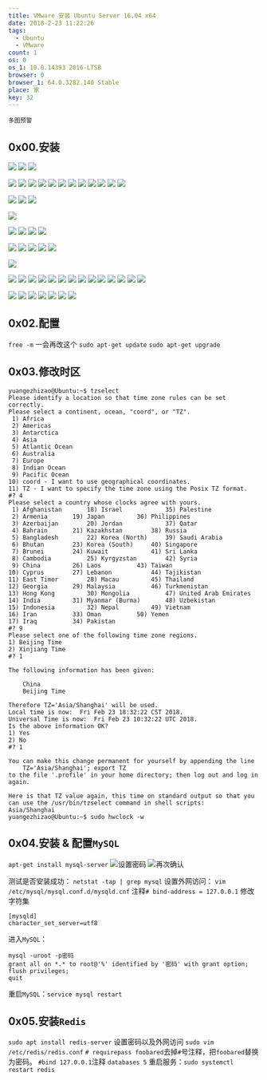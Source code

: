 ```yaml
---
title: VMware 安装 Ubuntu Server 16.04 x64
date: 2018-2-23 11:22:26
tags:
  - Ubuntu
  - VMware
count: 1
os: 0
os_1: 10.0.14393 2016-LTSB
browser: 0
browser_1: 64.0.3282.140 Stable
place: 家
key: 32
---
```

    多图预警
<!-- more -->
## 0x00.安装

![](https://i1.yuangezhizao.cn/Win-10/20180223112530.png!webp)
![](https://i1.yuangezhizao.cn/Win-10/20180223112632.jpg!webp)
![](https://i1.yuangezhizao.cn/Win-10/20180223112651.jpg!webp)

![](https://i1.yuangezhizao.cn/Win-10/20180223112900.jpg!webp)
![](https://i1.yuangezhizao.cn/Win-10/20180223112934.jpg!webp)
![](https://i1.yuangezhizao.cn/Win-10/20180223113007.jpg!webp)
![](https://i1.yuangezhizao.cn/Win-10/20180223113030.jpg!webp)
![](https://i1.yuangezhizao.cn/Win-10/20180223113046.jpg!webp)
![](https://i1.yuangezhizao.cn/Win-10/20180223113100.jpg!webp)
![](https://i1.yuangezhizao.cn/Win-10/20180223113111.jpg!webp)
![](https://i1.yuangezhizao.cn/Win-10/20180223113134.jpg!webp)
![](https://i1.yuangezhizao.cn/Win-10/20180223113147.jpg!webp)
![](https://i1.yuangezhizao.cn/Win-10/20180223113215.jpg!webp)
![](https://i1.yuangezhizao.cn/Win-10/20180223113227.jpg!webp)
![](https://i1.yuangezhizao.cn/Win-10/20180223113245.jpg!webp)

![](https://i1.yuangezhizao.cn/Win-10/20180223113304.jpg!webp)
![](https://i1.yuangezhizao.cn/Win-10/20180223113349.jpg!webp)
![](https://i1.yuangezhizao.cn/Win-10/20180223113538.jpg!webp)

![](https://i1.yuangezhizao.cn/Win-10/20180223113636.jpg!webp)

![](https://i1.yuangezhizao.cn/Win-10/20180223113717.jpg!webp)
![](https://i1.yuangezhizao.cn/Win-10/20180223113752.jpg!webp)
![](https://i1.yuangezhizao.cn/Win-10/20180223113815.jpg!webp)
![](https://i1.yuangezhizao.cn/Win-10/20180223113831.jpg!webp)

![](https://i1.yuangezhizao.cn/Win-10/20180223113959.jpg!webp)
![](https://i1.yuangezhizao.cn/Win-10/20180223114045.jpg!webp)
![](https://i1.yuangezhizao.cn/Win-10/20180223114100.jpg!webp)
![](https://i1.yuangezhizao.cn/Win-10/20180223114113.jpg!webp)
![](https://i1.yuangezhizao.cn/Win-10/20180223114420.jpg!webp)

![](https://i1.yuangezhizao.cn/Win-10/20180223114503.jpg!webp)

![](https://i1.yuangezhizao.cn/Win-10/20180223114546.jpg!webp)
![](https://i1.yuangezhizao.cn/Win-10/20180223114605.jpg!webp)
![](https://i1.yuangezhizao.cn/Win-10/20180223114644.jpg!webp)
![](https://i1.yuangezhizao.cn/Win-10/20180223114704.jpg!webp)
![](https://i1.yuangezhizao.cn/Win-10/20180223114724.jpg!webp)
![](https://i1.yuangezhizao.cn/Win-10/20180223114747.jpg!webp)
![](https://i1.yuangezhizao.cn/Win-10/20180223114859.jpg!webp)
![](https://i1.yuangezhizao.cn/Win-10/20180223115112.jpg!webp)
![](https://i1.yuangezhizao.cn/Win-10/20180223115125.jpg!webp)
![](https://i1.yuangezhizao.cn/Win-10/20180223115219.jpg!webp)
![](https://i1.yuangezhizao.cn/Win-10/20180223115256.jpg!webp)
![](https://i1.yuangezhizao.cn/Win-10/20180223115325.jpg!webp)
![](https://i1.yuangezhizao.cn/Win-10/20180223115531.jpg!webp)
![](https://i1.yuangezhizao.cn/Win-10/20180223115559.jpg!webp)

![](https://i1.yuangezhizao.cn/Win-10/20180223115624.jpg!webp)
![](https://i1.yuangezhizao.cn/Win-10/20180223115705.jpg!webp)
![](https://i1.yuangezhizao.cn/Win-10/20180223115854.jpg!webp)
![](https://i1.yuangezhizao.cn/Win-10/20180223120103.jpg!webp)
![](https://i1.yuangezhizao.cn/Win-10/20180223120147.jpg!webp)
![](https://i1.yuangezhizao.cn/Win-10/20180223120211.jpg!webp)
![](https://i1.yuangezhizao.cn/Win-10/20180223120258.jpg!webp)

## 0x02.配置
`free -m`
一会再改这个
`sudo apt-get update`
`sudo apt-get upgrade`

## 0x03.修改时区
``` shell
yuangezhizao@Ubuntu:~$ tzselect
Please identify a location so that time zone rules can be set correctly.
Please select a continent, ocean, "coord", or "TZ".
 1) Africa
 2) Americas
 3) Antarctica
 4) Asia
 5) Atlantic Ocean
 6) Australia
 7) Europe
 8) Indian Ocean
 9) Pacific Ocean
10) coord - I want to use geographical coordinates.
11) TZ - I want to specify the time zone using the Posix TZ format.
#? 4
Please select a country whose clocks agree with yours.
 1) Afghanistan		  18) Israel		    35) Palestine
 2) Armenia		  19) Japan		    36) Philippines
 3) Azerbaijan		  20) Jordan		    37) Qatar
 4) Bahrain		  21) Kazakhstan	    38) Russia
 5) Bangladesh		  22) Korea (North)	    39) Saudi Arabia
 6) Bhutan		  23) Korea (South)	    40) Singapore
 7) Brunei		  24) Kuwait		    41) Sri Lanka
 8) Cambodia		  25) Kyrgyzstan	    42) Syria
 9) China		  26) Laos		    43) Taiwan
10) Cyprus		  27) Lebanon		    44) Tajikistan
11) East Timor		  28) Macau		    45) Thailand
12) Georgia		  29) Malaysia		    46) Turkmenistan
13) Hong Kong		  30) Mongolia		    47) United Arab Emirates
14) India		  31) Myanmar (Burma)	    48) Uzbekistan
15) Indonesia		  32) Nepal		    49) Vietnam
16) Iran		  33) Oman		    50) Yemen
17) Iraq		  34) Pakistan
#? 9
Please select one of the following time zone regions.
1) Beijing Time
2) Xinjiang Time
#? 1

The following information has been given:

	China
	Beijing Time

Therefore TZ='Asia/Shanghai' will be used.
Local time is now:	Fri Feb 23 18:32:22 CST 2018.
Universal Time is now:	Fri Feb 23 10:32:22 UTC 2018.
Is the above information OK?
1) Yes
2) No
#? 1

You can make this change permanent for yourself by appending the line
	TZ='Asia/Shanghai'; export TZ
to the file '.profile' in your home directory; then log out and log in again.

Here is that TZ value again, this time on standard output so that you
can use the /usr/bin/tzselect command in shell scripts:
Asia/Shanghai
yuangezhizao@Ubuntu:~$ sudo hwclock -w
```


## 0x04.安装 & 配置`MySQL`
`apt-get install mysql-server`
![设置密码](https://i1.yuangezhizao.cn/Win-10/20180223195017.png!webp)
![再次确认](https://i1.yuangezhizao.cn/Win-10/20180223195101.png!webp)

测试是否安装成功：
`netstat -tap | grep mysql`
设置外网访问：
`vim /etc/mysql/mysql.conf.d/mysqld.cnf`
注释`# bind-address = 127.0.0.1`
修改字符集
```
[mysqld]
character_set_server=utf8
```
进入`MySQL`：
```
mysql -uroot -p密码
grant all on *.* to root@'%' identified by '密码' with grant option;
flush privileges;
quit
```
重启`MySQL`：`service mysql restart`


## 0x05.安装`Redis`
`sudo apt install redis-server`
设置密码以及外网访问
`sudo vim /etc/redis/redis.conf`
`# requirepass foobared`去掉`#`号注释，把`foobared`替换为密码。
`#bind 127.0.0.1`注释
`databases 5`
重启服务：`sudo systemctl restart redis`
